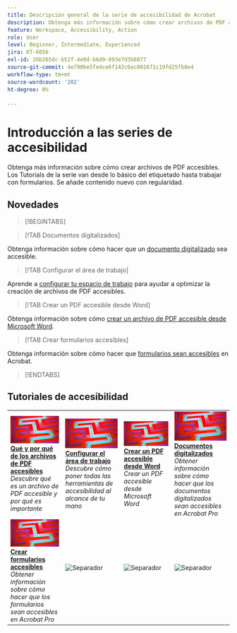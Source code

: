 ```yaml
---
title: Descripción general de la serie de accesibilidad de Acrobat
description: Obtenga más información sobre cómo crear archivos de PDF accesibles
feature: Workspace, Accessibility, Action
role: User
level: Beginner, Intermediate, Experienced
jira: KT-6856
exl-id: 26b265dc-b52f-4e0d-b6d9-893e7d3b6077
source-git-commit: 4e790be5fe4ce6f142c0ac001671c19fd25fb8e4
workflow-type: tm+mt
source-wordcount: '202'
ht-degree: 0%

---
```


# Introducción a las series de accesibilidad

Obtenga más información sobre cómo crear archivos de PDF accesibles. Los Tutorials de la serie van desde lo básico del etiquetado hasta trabajar con formularios. Se añade contenido nuevo con regularidad.

## Novedades

>[!BEGINTABS]

>[!TAB Documentos digitalizados]

Obtenga información sobre cómo hacer que un [documento digitalizado](scanned-documents.md) sea accesible.

>[!TAB Configurar el área de trabajo]

Aprende a [configurar tu espacio de trabajo](set-up-workspace.md) para ayudar a optimizar la creación de archivos de PDF accesibles.

>[!TAB Crear un PDF accesible desde Word]

Obtenga información sobre cómo [crear un archivo de PDF accesible desde Microsoft Word](create-accessible-from-word.md).

>[!TAB Crear formularios accesibles]

Obtenga información sobre cómo hacer que [formularios sean accesibles](create-accessible-forms.md) en Acrobat.

>[!ENDTABS]

## Tutoriales de accesibilidad

<table style="table-layout:fixed">
<tr>
  <td>
    <a href="what-why-accessible-pdf.md">
      <img alt="El qué y el por qué de los archivos de PDF accesibles" src="../assets/accessibility-series-2025.png" />
    </a>
    <div>
    <a href="what-why-accessible-pdf.md"><strong>Qué y por qué de los archivos de PDF accesibles</strong></a>
    </div>
    <em>Descubre qué es un archivo de PDF accesible y por qué es importante</em>
    <br>
  </td>
  <td>
    <a href="set-up-workspace.md">
      <img alt="Configuración del espacio de trabajo" src="../assets/accessibility-series-2025.png" />
    </a>
    <div>
    <a href="set-up-workspace.md"><strong>Configurar el área de trabajo</strong></a>
    </div>
    <em>Descubre cómo poner todas las herramientas de accesibilidad al alcance de tu mano</em>
    <br>
  </td>
  <td>
    <a href="create-accessible-from-word.md">
      <img alt="Crear un PDF accesible desde Word" src="../assets/accessibility-series-2025.png" />
    </a>
    <div>
    <a href="create-accessible-from-word.md"><strong>Crear un PDF accesible desde Word</strong></a>
    </div>
    <em>Crear un PDF accesible desde Microsoft Word</em>
    <br>
  </td>
  <td>
    <a href="scanned-documents.md">
      <img alt="Documentos escaneados" src="../assets/accessibility-series-2025.png" />
    </a>
    <div>
    <a href="scanned-documents.md"><strong>Documentos digitalizados</strong></a>
    </div>
    <em>Obtener información sobre cómo hacer que los documentos digitalizados sean accesibles en Acrobat Pro</em>
    <br>
  </td>
</tr>
<tr>
  <td>
    <a href="create-accessible-forms.md">
      <img alt="Crear formularios accesibles" src="../assets/accessibility-series-2025.png" />
    </a>
    <div>
    <a href="create-accessible-forms.md"><strong>Crear formularios accesibles</strong></a>
    </div>
    <em>Obtener información sobre cómo hacer que los formularios sean accesibles en Acrobat Pro</em>
    <br>
  </td>
  <td>
        <img alt="Separador" src="../assets/Grayspacer.png" />
        <div>
        <br>
  </td>
  <td>
        <img alt="Separador" src="../assets/Grayspacer.png" />
        <div>
        <br>
  </td>
  <td>
        <img alt="Separador" src="../assets/Grayspacer.png" />
        <div>
        <br>
  </td>
</tr>
</table>
